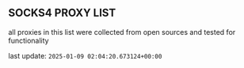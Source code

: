 ## SOCKS4 PROXY LIST

all proxies in this list were collected from open sources and tested for functionality

last update: `2025-01-09 02:04:20.673124+00:00`